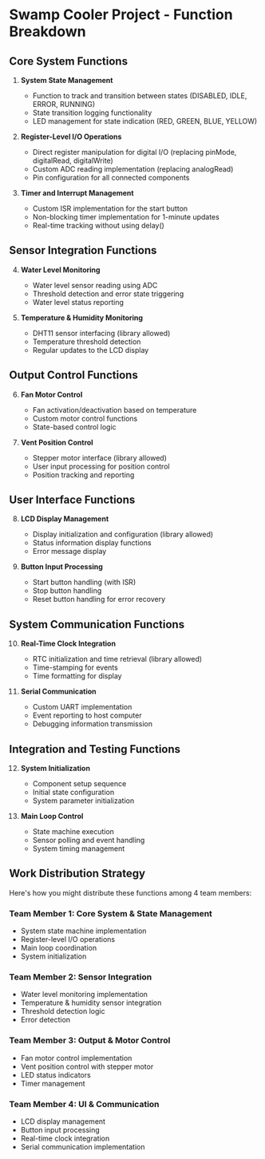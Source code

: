 
# Swamp Cooler Project - Function Breakdown
## Core System Functions

1. **System State Management**
   - Function to track and transition between states (DISABLED, IDLE, ERROR, RUNNING)
   - State transition logging functionality
   - LED management for state indication (RED, GREEN, BLUE, YELLOW)

2. **Register-Level I/O Operations**
   - Direct register manipulation for digital I/O (replacing pinMode, digitalRead, digitalWrite)
   - Custom ADC reading implementation (replacing analogRead)
   - Pin configuration for all connected components

3. **Timer and Interrupt Management**
   - Custom ISR implementation for the start button
   - Non-blocking timer implementation for 1-minute updates
   - Real-time tracking without using delay()

## Sensor Integration Functions

4. **Water Level Monitoring**
   - Water level sensor reading using ADC
   - Threshold detection and error state triggering
   - Water level status reporting

5. **Temperature & Humidity Monitoring**
   - DHT11 sensor interfacing (library allowed)
   - Temperature threshold detection
   - Regular updates to the LCD display

## Output Control Functions

6. **Fan Motor Control**
   - Fan activation/deactivation based on temperature
   - Custom motor control functions
   - State-based control logic

7. **Vent Position Control**
   - Stepper motor interface (library allowed)
   - User input processing for position control
   - Position tracking and reporting

## User Interface Functions

8. **LCD Display Management**
   - Display initialization and configuration (library allowed)
   - Status information display functions
   - Error message display

9. **Button Input Processing**
   - Start button handling (with ISR)
   - Stop button handling
   - Reset button handling for error recovery

## System Communication Functions

10. **Real-Time Clock Integration**
    - RTC initialization and time retrieval (library allowed)
    - Time-stamping for events
    - Time formatting for display

11. **Serial Communication**
    - Custom UART implementation
    - Event reporting to host computer
    - Debugging information transmission

## Integration and Testing Functions

12. **System Initialization**
    - Component setup sequence
    - Initial state configuration
    - System parameter initialization

13. **Main Loop Control**
    - State machine execution
    - Sensor polling and event handling
    - System timing management

## Work Distribution Strategy

Here's how you might distribute these functions among 4 team members:

### Team Member 1: Core System & State Management
- System state machine implementation
- Register-level I/O operations
- Main loop coordination
- System initialization

### Team Member 2: Sensor Integration
- Water level monitoring implementation
- Temperature & humidity sensor integration
- Threshold detection logic
- Error detection

### Team Member 3: Output & Motor Control
- Fan motor control implementation
- Vent position control with stepper motor
- LED status indicators
- Timer management

### Team Member 4: UI & Communication
- LCD display management
- Button input processing
- Real-time clock integration
- Serial communication implementation
